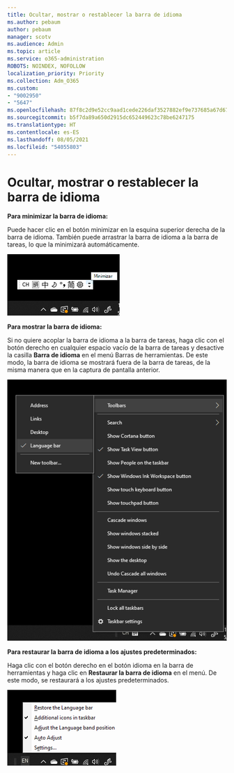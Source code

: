 ```yaml
---
title: Ocultar, mostrar o restablecer la barra de idioma
ms.author: pebaum
author: pebaum
manager: scotv
ms.audience: Admin
ms.topic: article
ms.service: o365-administration
ROBOTS: NOINDEX, NOFOLLOW
localization_priority: Priority
ms.collection: Adm_O365
ms.custom:
- "9002950"
- "5647"
ms.openlocfilehash: 87f8c2d9e52cc9aad1cede226daf3527882ef9e737685a67d671978c05c5a822
ms.sourcegitcommit: b5f7da89a650d2915dc652449623c78be6247175
ms.translationtype: HT
ms.contentlocale: es-ES
ms.lasthandoff: 08/05/2021
ms.locfileid: "54055803"
---
```

# <a name="hide-display-or-reset-the-language-bar"></a>Ocultar, mostrar o restablecer la barra de idioma

**Para minimizar la barra de idioma:**

Puede hacer clic en el botón minimizar en la esquina superior derecha de la barra de idioma. También puede arrastrar la barra de idioma a la barra de tareas, lo que la minimizará automáticamente.

![Minimizar la barra de idioma](media/minimize-language-bar.png)

**Para mostrar la barra de idioma:**

Si no quiere acoplar la barra de idioma a la barra de tareas, haga clic con el botón derecho en cualquier espacio vacío de la barra de tareas y desactive la casilla **Barra de idioma** en el menú Barras de herramientas. De este modo, la barra de idioma se mostrará fuera de la barra de tareas, de la misma manera que en la captura de pantalla anterior.

![Mostrar la barra de idioma](media/pop-out-language-bar.png)

**Para restaurar la barra de idioma a los ajustes predeterminados:**

Haga clic con el botón derecho en el botón idioma en la barra de herramientas y haga clic en **Restaurar la barra de idioma** en el menú. De este modo, se restaurará a los ajustes predeterminados.

![Restaurar la barra de idioma](media/restore-language-bar.png)

